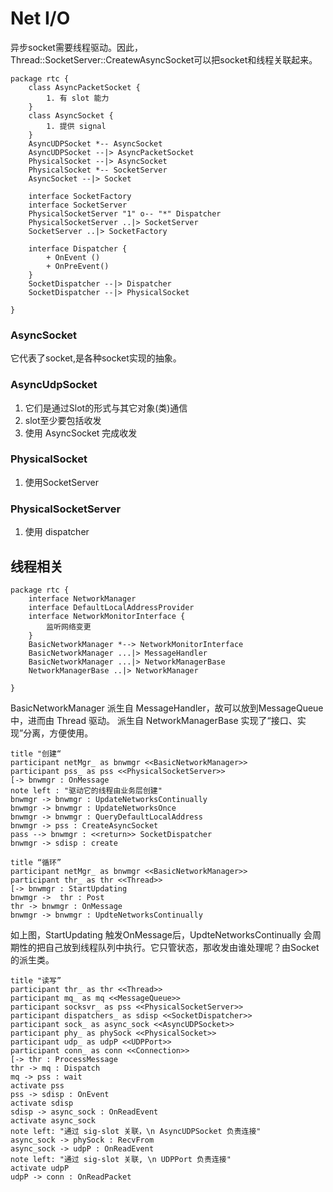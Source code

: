 
# Net I/O
异步socket需要线程驱动。因此，Thread::SocketServer::CreatewAsyncSocket可以把socket和线程关联起来。

```plantuml
package rtc {
    class AsyncPacketSocket {
        1. 有 slot 能力
    }
    class AsyncSocket {
        1. 提供 signal
    }
    AsyncUDPSocket *-- AsyncSocket
    AsyncUDPSocket --|> AsyncPacketSocket
    PhysicalSocket --|> AsyncSocket
    PhysicalSocket *-- SocketServer
    AsyncSocket --|> Socket

    interface SocketFactory
    interface SocketServer
    PhysicalSocketServer "1" o-- "*" Dispatcher
    PhysicalSocketServer ..|> SocketServer
    SocketServer ..|> SocketFactory

    interface Dispatcher {
        + OnEvent ()
        + OnPreEvent()
    }
    SocketDispatcher --|> Dispatcher
    SocketDispatcher --|> PhysicalSocket
     
}
```
### AsyncSocket
它代表了socket,是各种socket实现的抽象。
### AsyncUdpSocket
1. 它们是通过Slot的形式与其它对象(类)通信
1. slot至少要包括收发
1. 使用 AsyncSocket 完成收发
### PhysicalSocket
1. 使用SocketServer
### PhysicalSocketServer
1. 使用 dispatcher

## 线程相关
```plantuml
package rtc {
    interface NetworkManager
    interface DefaultLocalAddressProvider
    interface NetworkMonitorInterface {
        监听网络变更
    }
    BasicNetworkManager *--> NetworkMonitorInterface
    BasicNetworkManager ...|> MessageHandler
    BasicNetworkManager ...|> NetworkManagerBase
    NetworkManagerBase ..|> NetworkManager
    
}
```
BasicNetworkManager 派生自 MessageHandler，故可以放到MessageQueue 中，进而由 Thread 驱动。
派生自 NetworkManagerBase 实现了“接口、实现”分离，方便使用。
```plantuml
title "创建“
participant netMgr_ as bnwmgr <<BasicNetworkManager>>
participant pss_ as pss <<PhysicalSocketServer>>
[-> bnwmgr : OnMessage
note left : "驱动它的线程由业务层创建"
bnwmgr -> bnwmgr : UpdateNetworksContinually
bnwmgr -> bnwmgr : UpdateNetworksOnce
bnwmgr -> bnwmgr : QueryDefaultLocalAddress
bnwmgr -> pss : CreateAsyncSocket
pass --> bnwmgr : <<return>> SocketDispatcher
bnwmgr -> sdisp : create 
```

```plantuml
title “循环”
participant netMgr_ as bnwmgr <<BasicNetworkManager>>
participant thr_ as thr <<Thread>>
[-> bnwmgr : StartUpdating
bnwmgr ->  thr : Post
thr -> bnwmgr : OnMessage
bnwmgr -> bnwmgr : UpdteNetworksContinually
```
如上图，StartUpdating 触发OnMessage后，UpdteNetworksContinually 会周期性的把自己放到线程队列中执行。它只管状态，那收发由谁处理呢？由Socket的派生类。

```plantuml
title "读写”
participant thr_ as thr <<Thread>>
participant mq_ as mq <<MessageQueue>>
participant socksvr_ as pss <<PhysicalSocketServer>>
participant dispatchers_ as sdisp <<SocketDispatcher>>
participant sock_ as async_sock <<AsyncUDPSocket>>
participant phy_ as phySock <<PhysicalSocket>>
participant udp_ as udpP <<UDPPort>>
participant conn_ as conn <<Connection>>
[-> thr : ProcessMessage
thr -> mq : Dispatch
mq -> pss : wait
activate pss
pss -> sdisp : OnEvent
activate sdisp
sdisp -> async_sock : OnReadEvent
activate async_sock
note left: "通过 sig-slot 关联，\n AsyncUDPSocket 负责连接"
async_sock -> phySock : RecvFrom
async_sock -> udpP : OnReadEvent
note left: "通过 sig-slot 关联, \n UDPPort 负责连接"
activate udpP
udpP -> conn : OnReadPacket
```